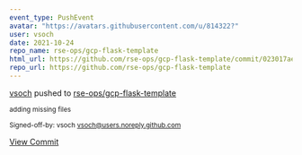 ```yaml
---
event_type: PushEvent
avatar: "https://avatars.githubusercontent.com/u/814322?"
user: vsoch
date: 2021-10-24
repo_name: rse-ops/gcp-flask-template
html_url: https://github.com/rse-ops/gcp-flask-template/commit/023017aef9f5dd028abae4a85959026f76a36a35
repo_url: https://github.com/rse-ops/gcp-flask-template
---
```


<a href='https://github.com/vsoch' target='_blank'>vsoch</a> pushed to <a href='https://github.com/rse-ops/gcp-flask-template' target='_blank'>rse-ops/gcp-flask-template</a>

<small>adding missing files

Signed-off-by: vsoch <vsoch@users.noreply.github.com></small>

<a href='https://github.com/rse-ops/gcp-flask-template/commit/023017aef9f5dd028abae4a85959026f76a36a35' target='_blank'>View Commit</a>